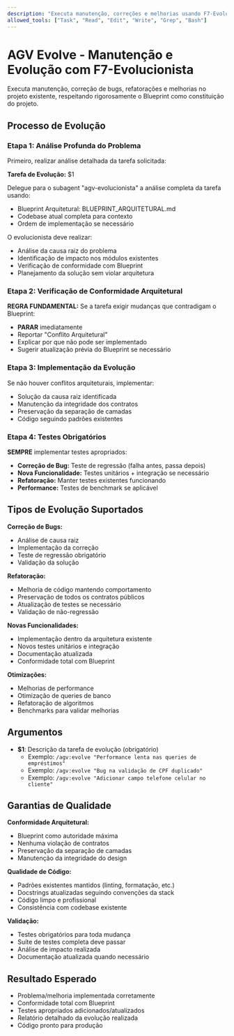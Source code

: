 ```yaml
---
description: "Executa manutenção, correções e melhorias usando F7-Evolucionista respeitando rigorosamente o Blueprint"
allowed_tools: ["Task", "Read", "Edit", "Write", "Grep", "Bash"]
---
```


# AGV Evolve - Manutenção e Evolução com F7-Evolucionista

Executa manutenção, correção de bugs, refatorações e melhorias no projeto existente, respeitando rigorosamente o Blueprint como constituição do projeto.

## Processo de Evolução

### Etapa 1: Análise Profunda do Problema
Primeiro, realizar análise detalhada da tarefa solicitada:

**Tarefa de Evolução:** $1

Delegue para o subagent "agv-evolucionista" a análise completa da tarefa usando:
- Blueprint Arquitetural: BLUEPRINT_ARQUITETURAL.md
- Codebase atual completa para contexto
- Ordem de implementação se necessário

O evolucionista deve realizar:
- Análise da causa raiz do problema
- Identificação de impacto nos módulos existentes  
- Verificação de conformidade com Blueprint
- Planejamento da solução sem violar arquitetura

### Etapa 2: Verificação de Conformidade Arquitetural
**REGRA FUNDAMENTAL:** Se a tarefa exigir mudanças que contradigam o Blueprint:
- **PARAR** imediatamente
- Reportar "Conflito Arquitetural"  
- Explicar por que não pode ser implementado
- Sugerir atualização prévia do Blueprint se necessário

### Etapa 3: Implementação da Evolução
Se não houver conflitos arquiteturais, implementar:
- Solução da causa raiz identificada
- Manutenção da integridade dos contratos
- Preservação da separação de camadas
- Código seguindo padrões existentes

### Etapa 4: Testes Obrigatórios
**SEMPRE** implementar testes apropriados:
- **Correção de Bug:** Teste de regressão (falha antes, passa depois)
- **Nova Funcionalidade:** Testes unitários + integração se necessário
- **Refatoração:** Manter testes existentes funcionando
- **Performance:** Testes de benchmark se aplicável

## Tipos de Evolução Suportados

**Correção de Bugs:**
- Análise de causa raiz
- Implementação da correção  
- Teste de regressão obrigatório
- Validação da solução

**Refatoração:**
- Melhoria de código mantendo comportamento
- Preservação de todos os contratos públicos
- Atualização de testes se necessário
- Validação de não-regressão

**Novas Funcionalidades:**
- Implementação dentro da arquitetura existente
- Novos testes unitários e integração
- Documentação atualizada
- Conformidade total com Blueprint

**Otimizações:**
- Melhorias de performance
- Otimização de queries de banco
- Refatoração de algoritmos
- Benchmarks para validar melhorias

## Argumentos
- **$1**: Descrição da tarefa de evolução (obrigatório)
  - Exemplo: `/agv:evolve "Performance lenta nas queries de empréstimos"`
  - Exemplo: `/agv:evolve "Bug na validação de CPF duplicado"`
  - Exemplo: `/agv:evolve "Adicionar campo telefone celular no cliente"`

## Garantias de Qualidade

**Conformidade Arquitetural:**
- Blueprint como autoridade máxima
- Nenhuma violação de contratos
- Preservação da separação de camadas
- Manutenção da integridade do design

**Qualidade de Código:**
- Padrões existentes mantidos (linting, formatação, etc.)
- Docstrings atualizadas seguindo convenções da stack
- Código limpo e profissional
- Consistência com codebase existente

**Validação:**
- Testes obrigatórios para toda mudança
- Suíte de testes completa deve passar
- Análise de impacto realizada
- Documentação atualizada quando necessário

## Resultado Esperado
- Problema/melhoria implementada corretamente
- Conformidade total com Blueprint
- Testes apropriados adicionados/atualizados
- Relatório detalhado da evolução realizada
- Código pronto para produção